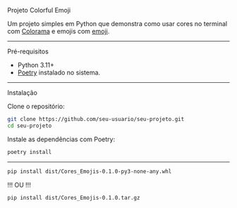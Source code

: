  Projeto Colorful Emoji

Um projeto simples em Python que demonstra como usar cores no terminal com [Colorama](https://pypi.org/project/colorama/) e emojis com [emoji](https://pypi.org/project/emoji/).

---

Pré-requisitos
- Python 3.11+
- [Poetry](https://python-poetry.org/docs/#installation) instalado no sistema.

---

 Instalação

Clone o repositório:

```bash
git clone https://github.com/seu-usuario/seu-projeto.git
cd seu-projeto
```

Instale as dependências com Poetry:

```bash
poetry install
```
------------------
```bash
pip install dist/Cores_Emojis-0.1.0-py3-none-any.whl
```
!!! OU !!!
```bash
pip install dist/Cores_Emojis-0.1.0.tar.gz

